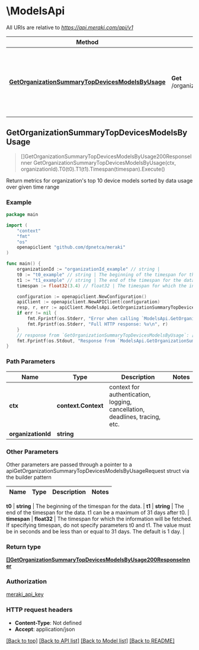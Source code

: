 # \ModelsApi

All URIs are relative to *https://api.meraki.com/api/v1*

Method | HTTP request | Description
------------- | ------------- | -------------
[**GetOrganizationSummaryTopDevicesModelsByUsage**](ModelsApi.md#GetOrganizationSummaryTopDevicesModelsByUsage) | **Get** /organizations/{organizationId}/summary/top/devices/models/byUsage | Return metrics for organization&#39;s top 10 device models sorted by data usage over given time range



## GetOrganizationSummaryTopDevicesModelsByUsage

> []GetOrganizationSummaryTopDevicesModelsByUsage200ResponseInner GetOrganizationSummaryTopDevicesModelsByUsage(ctx, organizationId).T0(t0).T1(t1).Timespan(timespan).Execute()

Return metrics for organization's top 10 device models sorted by data usage over given time range



### Example

```go
package main

import (
    "context"
    "fmt"
    "os"
    openapiclient "github.com/dpnetca/meraki"
)

func main() {
    organizationId := "organizationId_example" // string | 
    t0 := "t0_example" // string | The beginning of the timespan for the data. (optional)
    t1 := "t1_example" // string | The end of the timespan for the data. t1 can be a maximum of 31 days after t0. (optional)
    timespan := float32(3.4) // float32 | The timespan for which the information will be fetched. If specifying timespan, do not specify parameters t0 and t1. The value must be in seconds and be less than or equal to 31 days. The default is 1 day. (optional)

    configuration := openapiclient.NewConfiguration()
    apiClient := openapiclient.NewAPIClient(configuration)
    resp, r, err := apiClient.ModelsApi.GetOrganizationSummaryTopDevicesModelsByUsage(context.Background(), organizationId).T0(t0).T1(t1).Timespan(timespan).Execute()
    if err != nil {
        fmt.Fprintf(os.Stderr, "Error when calling `ModelsApi.GetOrganizationSummaryTopDevicesModelsByUsage``: %v\n", err)
        fmt.Fprintf(os.Stderr, "Full HTTP response: %v\n", r)
    }
    // response from `GetOrganizationSummaryTopDevicesModelsByUsage`: []GetOrganizationSummaryTopDevicesModelsByUsage200ResponseInner
    fmt.Fprintf(os.Stdout, "Response from `ModelsApi.GetOrganizationSummaryTopDevicesModelsByUsage`: %v\n", resp)
}
```

### Path Parameters


Name | Type | Description  | Notes
------------- | ------------- | ------------- | -------------
**ctx** | **context.Context** | context for authentication, logging, cancellation, deadlines, tracing, etc.
**organizationId** | **string** |  | 

### Other Parameters

Other parameters are passed through a pointer to a apiGetOrganizationSummaryTopDevicesModelsByUsageRequest struct via the builder pattern


Name | Type | Description  | Notes
------------- | ------------- | ------------- | -------------

 **t0** | **string** | The beginning of the timespan for the data. | 
 **t1** | **string** | The end of the timespan for the data. t1 can be a maximum of 31 days after t0. | 
 **timespan** | **float32** | The timespan for which the information will be fetched. If specifying timespan, do not specify parameters t0 and t1. The value must be in seconds and be less than or equal to 31 days. The default is 1 day. | 

### Return type

[**[]GetOrganizationSummaryTopDevicesModelsByUsage200ResponseInner**](GetOrganizationSummaryTopDevicesModelsByUsage200ResponseInner.md)

### Authorization

[meraki_api_key](../README.md#meraki_api_key)

### HTTP request headers

- **Content-Type**: Not defined
- **Accept**: application/json

[[Back to top]](#) [[Back to API list]](../README.md#documentation-for-api-endpoints)
[[Back to Model list]](../README.md#documentation-for-models)
[[Back to README]](../README.md)

